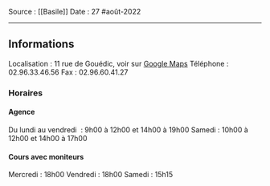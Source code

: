 Source : [[Basile]]
Date : 27 #août-2022
***
## Informations
Localisation : 11 rue de Gouédic, voir sur [Google Maps](https://www.google.com/maps/place/11+Rue+de+Gouédic,+22000+Saint-Brieuc)
Téléphone : 02.96.33.46.56
Fax : 02.96.60.41.27
### Horaires
#### Agence
Du lundi au vendredi  : 9h00 à 12h00 et 14h00 à 19h00
Samedi : 10h00 à 12h00 et 14h00 à 17h00
#### Cours avec moniteurs
Mercredi : 18h00
Vendredi : 18h00
Samedi : 15h15